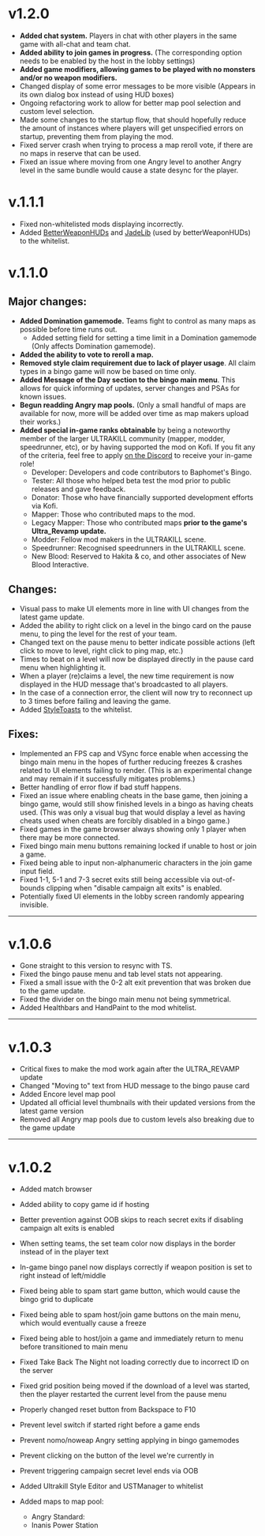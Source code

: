﻿# v1.2.0

- **Added chat system.** Players in chat with other players in the same game with all-chat and team chat.
- **Added ability to join games in progress.** (The corresponding option needs to be enabled by the host in the lobby settings)
- **Added game modifiers, allowing games to be played with no monsters and/or no weapon modifiers.**
- Changed display of some error messages to be more visible (Appears in its own dialog box instead of using HUD boxes)
- Ongoing refactoring work to allow for better map pool selection and custom level selection.
- Made some changes to the startup flow, that should hopefully reduce the amount of instances where players will get unspecified errors on startup, preventing them from playing the mod.
- Fixed server crash when trying to process a map reroll vote, if there are no maps in reserve that can be used.
- Fixed an issue where moving from one Angry level to another Angry level in the same bundle would cause a state desync for the player.

# v.1.1.1
 
- Fixed non-whitelisted mods displaying incorrectly.
- Added [BetterWeaponHUDs](https://thunderstore.io/c/ultrakill/p/Jade_Harley/Better_Weapon_HUDs/) and [JadeLib](https://thunderstore.io/c/ultrakill/p/Jade_Harley/JadeLib/) (used by betterWeaponHUDs) to the whitelist.

# v.1.1.0

## Major changes:
  - **Added Domination gamemode.** Teams fight to control as many maps as possible before time runs out.
    - Added setting field for setting a time limit in a Domination gamemode (Only affects Domination gamemode).
  - **Added the ability to vote to reroll a map.**
  - **Removed style claim requirement due to lack of player usage**. All claim types in a bingo game will now be based on time only.
  - **Added Message of the Day section to the bingo main menu**. This allows for quick informing of updates, server changes and PSAs for known issues.
  - **Begun readding Angry map pools.** (Only a small handful of maps are available for now, more will be added over time as map makers upload their works.)
  - **Added special in-game ranks obtainable** by being a noteworthy member of the larger ULTRAKILL community (mapper, modder, speedrunner, etc), or by having supported the mod on Kofi. If you fit any of the criteria, feel free to apply [on the Discord](https://discord.gg/VyzFJwEWtJ) to receive your in-game role!
    - Developer: Developers and code contributors to Baphomet's Bingo.
    - Tester: All those who helped beta test the mod prior to public releases and gave feedback.
    - Donator: Those who have financially supported development efforts via Kofi.
    - Mapper: Those who contributed maps to the mod.
    - Legacy Mapper: Those who contributed maps **prior to the game's Ultra_Revamp update.**
    - Modder: Fellow mod makers in the ULTRAKILL scene.
    - Speedrunner: Recognised speedrunners in the ULTRAKILL scene.
    - New Blood: Reserved to Hakita & co, and other associates of New Blood Interactive.

## Changes:
- Visual pass to make UI elements more in line with UI changes from the latest game update.
- Added the ability to right click on a level in the bingo card on the pause menu, to ping the level for the rest of your team.
- Changed text on the pause menu to better indicate possible actions (left click to move to level, right click to ping map, etc.)
- Times to beat on a level will now be displayed directly in the pause card menu when highlighting it.
- When a player (re)claims a level, the new time requirement is now displayed in the HUD message that's broadcasted to all players.
- In the case of a connection error, the client will now try to reconnect up to 3 times before failing and leaving the game.
- Added [StyleToasts](https://thunderstore.io/c/ultrakill/p/The0x539/StyleToasts/) to the whitelist.


## Fixes:
- Implemented an FPS cap and VSync force enable when accessing the bingo main menu in the hopes of further reducing freezes & crashes related to UI elements failing to render. (This is an experimental change and may remain if it successfully mitigates problems.)
- Better handling of error flow if bad stuff happens.
- Fixed an issue where enabling cheats in the base game, then joining a bingo game, would still show finished levels in a bingo as having cheats used. (This was only a visual bug that would display a level as having cheats used when cheats are forcibly disabled in a bingo game.)
- Fixed games in the game browser always showing only 1 player when there may be more connected.
- Fixed bingo main menu buttons remaining locked if unable to host or join a game.
- Fixed being able to input non-alphanumeric characters in the join game input field.
- Fixed 1-1, 5-1 and 7-3 secret exits still being accessible via out-of-bounds clipping when "disable campaign alt exits" is enabled.
- Potentially fixed UI elements in the lobby screen randomly appearing invisible.

--- 

# v.1.0.6
- Gone straight to this version to resync with TS.
- Fixed the bingo pause menu and tab level stats not appearing.
- Fixed a small issue with the 0-2 alt exit prevention that was broken due to the game update.
- Fixed the divider on the bingo main menu not being symmetrical.
- Added Healthbars and HandPaint to the mod whitelist.

--- 

# v.1.0.3
- Critical fixes to make the mod work again after the ULTRA_REVAMP update
- Changed "Moving to" text from HUD message to the bingo pause card
- Added Encore level map pool
- Updated all official level thumbnails with their updated versions from the latest game version
- Removed all Angry map pools due to custom levels also breaking due to the game update

--- 

# v.1.0.2

- Added match browser
- Added ability to copy game id if hosting
- Better prevention against OOB skips to reach secret exits if disabling campaign alt exits is enabled
- When setting teams, the set team color now displays in the border instead of in the player text
- In-game bingo panel now displays correctly if weapon position is set to right instead of left/middle
- Fixed being able to spam start game button, which would cause the bingo grid to duplicate
- Fixed being able to spam host/join game buttons on the main menu, which would eventually cause a freeze
- Fixed being able to host/join a game and immediately return to menu before transitioned to main menu
- Fixed Take Back The Night not loading correctly due to incorrect ID on the server
- Fixed grid position being moved if the download of a level was started, then the player restarted the current level from the pause menu
- Properly changed reset button from Backspace to F10
- Prevent level switch if started right before a game ends
- Prevent nomo/noweap Angry setting applying in bingo gamemodes
- Prevent clicking on the button of the level we're currently in
- Prevent triggering campaign secret level ends via OOB
- Added Ultrakill Style Editor and USTManager to whitelist

- Added maps to map pool:
    - Angry Standard:
    - Inanis Power Station
